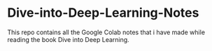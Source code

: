 # Dive-into-Deep-Learning-Notes
This repo contains all the Google Colab notes that i have made while reading the book Dive into Deep Learning.
